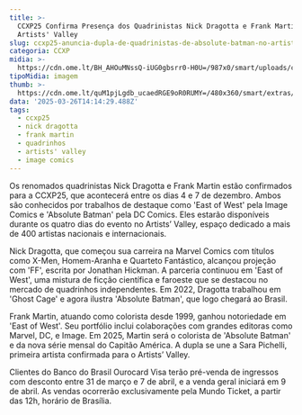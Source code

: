 ```yaml
---
title: >-
  CCXP25 Confirma Presença dos Quadrinistas Nick Dragotta e Frank Martin no
  Artists' Valley
slug: ccxp25-anuncia-dupla-de-quadrinistas-de-absolute-batman-no-artists-valley
categoria: CCXP
midia: >-
  https://cdn.ome.lt/BH_AHOuMNssQ-iUG0gbsrr0-H0U=/987x0/smart/uploads/conteudo/fotos/absolute.png
tipoMidia: imagem
thumb: >-
  https://cdn.ome.lt/quM1pjLgdb_ucaedRGE9oR0RUMY=/480x360/smart/extras/conteudos/absolute.png
data: '2025-03-26T14:14:29.488Z'
tags:
  - ccxp25
  - nick dragotta
  - frank martin
  - quadrinhos
  - artists' valley
  - image comics
---
```


Os renomados quadrinistas Nick Dragotta e Frank Martin estão confirmados para a CCXP25, que acontecerá entre os dias 4 e 7 de dezembro. Ambos são conhecidos por trabalhos de destaque como 'East of West' pela Image Comics e 'Absolute Batman' pela DC Comics. Eles estarão disponíveis durante os quatro dias do evento no Artists’ Valley, espaço dedicado a mais de 400 artistas nacionais e internacionais.

Nick Dragotta, que começou sua carreira na Marvel Comics com títulos como X-Men, Homem-Aranha e Quarteto Fantástico, alcançou projeção com 'FF', escrita por Jonathan Hickman. A parceria continuou em 'East of West', uma mistura de ficção científica e faroeste que se destacou no mercado de quadrinhos independentes. Em 2022, Dragotta trabalhou em 'Ghost Cage' e agora ilustra 'Absolute Batman', que logo chegará ao Brasil.

Frank Martin, atuando como colorista desde 1999, ganhou notoriedade em 'East of West'. Seu portfólio inclui colaborações com grandes editoras como Marvel, DC, e Image. Em 2025, Martin será o colorista de 'Absolute Batman' e da nova série mensal do Capitão América. A dupla se une a Sara Pichelli, primeira artista confirmada para o Artists’ Valley.

Clientes do Banco do Brasil Ourocard Visa terão pré-venda de ingressos com desconto entre 31 de março e 7 de abril, e a venda geral iniciará em 9 de abril. As vendas ocorrerão exclusivamente pela Mundo Ticket, a partir das 12h, horário de Brasília.
